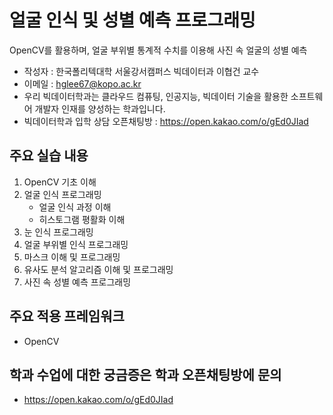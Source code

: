 # 얼굴 인식 및 성별 예측 프로그래밍

OpenCV를 활용하며, 얼굴 부위별 통계적 수치를 이용해 사진 속 얼굴의 성별 예측

* 작성자 : 한국폴리텍대학 서울강서캠퍼스 빅데이터과 이협건 교수
* 이메일 : hglee67@kopo.ac.kr
* 우리 빅데이터학과는 클라우드 컴퓨팅, 인공지능, 빅데이터 기술을 활용한 소프트웨어 개발자 인재를 양성하는 학과입니다.
* 빅데이터학과 입학 상담 오픈채팅방 : https://open.kakao.com/o/gEd0JIad

## 주요 실습 내용
1. OpenCV 기초 이해
2. 얼굴 인식 프로그래밍
    - 얼굴 인식 과정 이해
    - 히스토그램 평활화 이해
4. 눈 인식 프로그래밍
5. 얼굴 부위별 인식 프로그래밍
6. 마스크 이해 및 프로그래밍
7. 유사도 분석 알고리즘 이해 및 프로그래밍
8. 사진 속 성별 예측 프로그래밍

## 주요 적용 프레임워크
* OpenCV

## 학과 수업에 대한 궁금증은 학과 오픈채팅방에 문의
* https://open.kakao.com/o/gEd0JIad
